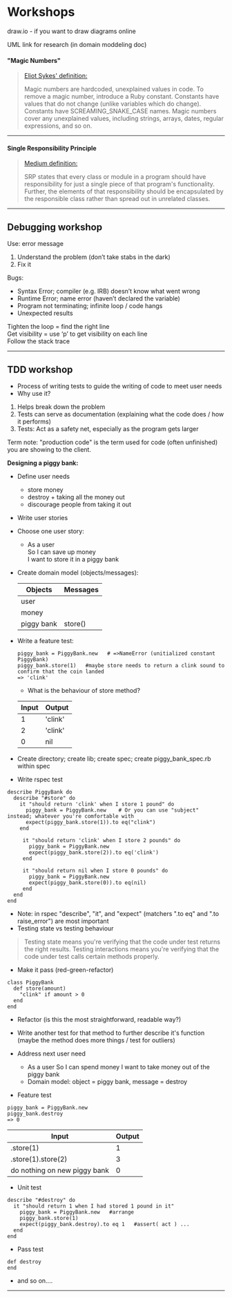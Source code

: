 # Workshops

draw.io - if you want to draw diagrams online

UML link for research (in domain moddeling doc)

#### "Magic Numbers"

> [Eliot Sykes' definition:](https://www.eliotsykes.com/magic-numbers)
>
> Magic numbers are hardcoded, unexplained values in code.
> To remove a magic number, introduce a Ruby constant. Constants have values that do not change (unlike variables which do change). Constants have SCREAMING_SNAKE_CASE names.
> Magic numbers cover any unexplained values, including strings, arrays, dates, regular expressions, and so on.  

-------------

#### Single Responsibility Principle

> [Medium definition:](https://medium.com/@severinperez/writing-flexible-code-with-the-single-responsibility-principle-b71c4f3f883f)  
>
> SRP states that every class or module in a program should have responsibility for just a single piece of that program's functionality. Further, the elements of that responsibility should be encapsulated by the responsible class rather than spread out in unrelated classes.  

-------------

## Debugging workshop

Use: error message
1. Understand the problem (don’t take stabs in the dark)
2. Fix it

Bugs:
- Syntax Error; compiler (e.g. IRB) doesn’t know what went wrong
- Runtime Error; name error (haven’t declared the variable)
- Program not terminating; infinite loop / code hangs
- Unexpected results

Tighten the loop = find the right line  
Get visibility = use ‘p’ to get visibility on each line  
Follow the stack trace  

--------------

## TDD workshop
- Process of writing tests to guide the writing of code to meet user needs
- Why use it?
1. Helps break down the problem
2. Tests can serve as documentation (explaining what the code does / how it performs)
3. Tests: Act as a safety net, especially as the program gets larger

Term note: "production code" is the term used for code (often unfinished) you are showing to the client.

__Designing a piggy bank:__
- Define user needs
  - store money
  - destroy + taking all the money out
  - discourage people from taking it out
- Write user stories
- Choose one user story:
  - As a user  
    So I can save up money  
    I want to store it in a piggy bank
- Create domain model (objects/messages):
  
  | Objects | Messages |
  | ---- | ---- |
  | user | |
  | money | |
  | piggy bank | store() |
  
- Write a feature test:  

  ```
  piggy_bank = PiggyBank.new   # =>NameError (unitialized constant PiggyBank)
  piggy_bank.store(1)   #maybe store needs to return a clink sound to confirm that the coin landed
  => 'clink'
  ```  
  
  - What is the behaviour of store method?
  
  |  Input | Output |
  | ---- | ---- |
  | 1 | 'clink' |
  | 2 | 'clink' |
  | 0 | nil |
 
- Create directory; create lib; create spec; create piggy_bank_spec.rb within spec
- Write rspec test  

```
describe PiggyBank do
  describe "#store" do
    it "should return 'clink' when I store 1 pound" do
      piggy_bank = PiggyBank.new    # Or you can use "subject" instead; whatever you're comfortable with
      expect(piggy_bank.store(1)).to eq("clink")
    end  
        
     it "should return 'clink' when I store 2 pounds" do
       piggy_bank = PiggyBank.new
       expect(piggy_bank.store(2)).to eq('clink')
     end  
     
     it "should return nil when I store 0 pounds" do
       piggy_bank = PiggyBank.new
       expect(piggy_bank.store(0)).to eq(nil)
     end 
  end
end  
```  

  - Note: in rspec "describe", "it", and "expect" (matchers ".to eq" and ".to raise_error") are most important
  - Testing state vs testing behaviour
> Testing state means you're verifying that the code under test returns the right results. Testing interactions means you're verifying that the code under test calls certain methods properly.  

 - Make it pass (red-green-refactor)  
 
 ```
 class PiggyBank
   def store(amount)
     "clink" if amount > 0
   end
 end  
 ```
 
  - Refactor (is this the most straightforward, readable way?)
  - Write another test for that method to further describe it's function (maybe the method does more things / test for outliers)
  
  - Address next user need
    - As a user
      So I can spend money
      I want to take money out of the piggy bank
    - Domain model: object = piggy bank, message = destroy
      
  - Feature test  
  
  ```
  piggy_bank = PiggyBank.new
  piggy_bank.destroy
  => 0
  ```
      
  |  Input | Output |
  | ---- | ---- |
  | .store(1) | 1 |
  | .store(1).store(2) | 3 |
  | do nothing on new piggy bank | 0 |
  
  - Unit test
  
  ```
  describe "#destroy" do
    it "should return 1 when I had stored 1 pound in it"
      piggy_bank = PiggyBank.new   #arrange
      piggy_bank.store(1)
      expect(piggy_bank.destroy).to eq 1   #assert( act ) ...
    end
  end
  ```
  
  - Pass test   
  
  ```
  def destroy
  end
  ```
  - and so on....  
  
  -------------  
  
  
